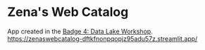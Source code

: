 # Zena's Web Catalog

App created in the [Badge 4: Data Lake Workshop](https://learn.snowflake.com/en/courses/uni-ess-dlkw/).  
https://zenaswebcatalog-dftkfnonpqopjz95adu57z.streamlit.app/
